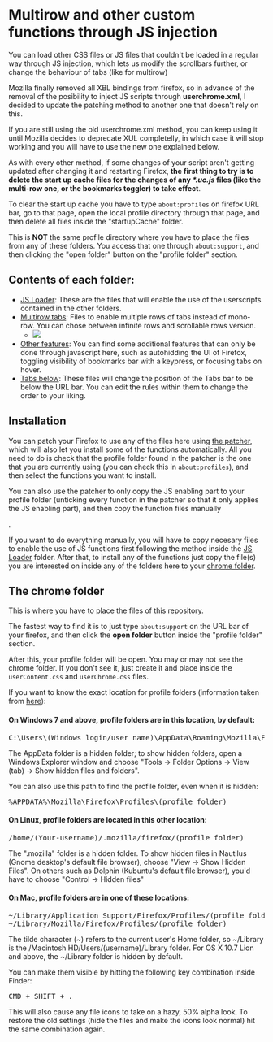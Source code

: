<h1>Multirow and other custom functions through JS injection</h1>
<p>You can load other CSS files or JS files that couldn't be loaded in a regular way through JS injection, which lets us modify the scrollbars further, or change the behaviour of tabs (like for multirow)</p>
<p>Mozilla finally removed all XBL bindings from firefox, so in advance of the removal of the posibility to inject JS scripts through <b>userchrome.xml</b>, I decided to update the patching method to another one that doesn't rely on this.</p>
<p>If you are still using the old userchrome.xml method, you can keep using it until Mozilla decides to deprecate XUL completelly, in which case it will stop working and you will have to use the new one explained below.</p>

<p>As with every other method, if some changes of your script aren't getting updated after changing it and restarting Firefox, <b>the first thing to try is to delete the start up cache files for the changes of any <i>*.uc.js</i> files (like the multi-row one, or the bookmarks toggler) to take effect</b>.</p>

<p>To clear the start up cache you have to type <code>about:profiles</code> on firefox URL bar, go to that page, open the local profile directory through that page, and then delete all files inside the "startupCache" folder.</p>

<p>This is <b>NOT</b> the same profile directory where you have to place the files from any of these folders. You access that one through <code>about:support</code>, and then clicking the "open folder" button on the "profile folder" section.</p>

<h2>Contents of each folder:</h2>
<ul>
	<li><a href="https://github.com/Izheil/Quantum-Nox-Firefox-Dark-Full-Theme/tree/master/Multirow%20and%20other%20functions/JS%20Loader">JS Loader</a>: These are the files that will enable the use of the userscripts contained in the other folders.</li>
	<li><a href="https://github.com/Izheil/Quantum-Nox-Firefox-Dark-Full-Theme/tree/master/Multirow%20and%20other%20functions/Multirow%20tabs">Multirow tabs</a>: Files to enable multiple rows of tabs instead of mono-row. You can chose between infinite rows and scrollable rows version. <ul><li><img src="https://i.imgur.com/qqQn4Ky.png"></li></ul></li>
	<li><a href="https://github.com/Izheil/Quantum-Nox-Firefox-Dark-Full-Theme/tree/master/Multirow%20and%20other%20functions/Other%20features">Other features</a>: You can find some additional features that can only be done through javascript here, such as autohidding the UI of Firefox, toggling visibility of bookmarks bar with a keypress, or focusing tabs on hover.</li>
	<li><a href="https://github.com/Izheil/Quantum-Nox-Firefox-Dark-Full-Theme/tree/master/Multirow%20and%20other%20functions/Tabs%20below">Tabs below</a>: These files will change the position of the Tabs bar to be below the URL bar. You can edit the rules within them to change the order to your liking.</li>
</ul>

<h2>Installation</h2>
<p>You can patch your Firefox to use any of the files here using <a href="https://github.com/Izheil/Quantum-Nox-Firefox-Dark-Full-Theme/releases">the patcher</a>, which will also let you install some of the functions automatically. All you need to do is check that the profile folder found in the patcher is the one that you are currently using (you can check this in <code>about:profiles</code>), and then select the functions you want to install.</p>

<p>You can also use the patcher to only copy the JS enabling part to your profile folder (unticking every function in the patcher so that it only applies the JS enabling part), and then copy the function files manually</p>.

<p>If you want to do everything manually, you will have to copy necesary files to enable the use of JS functions first following the method inside the <a href="https://github.com/Izheil/Quantum-Nox-Firefox-Dark-Full-Theme/tree/master/Multirow%20and%20other%20functions/JS%20Loader">JS Loader</a> folder. After that, to install any of the functions just copy the file(s) you are interested on inside any of the folders here to your <a href="https://github.com/Izheil/Quantum-Nox-Firefox-Dark-Full-Theme/tree/master/Multirow%20and%20other%20functions#the-chrome-folder">chrome folder</a>.</p>

<h2>The chrome folder</h2>
<p>This is where you have to place the files of this repository.</p>
<p>The fastest way to find it is to just type <code>about:support</code> on the URL bar of your firefox, and then click the <b>open folder</b> button inside the "profile folder" section.</p>
<p>After this, your profile folder will be open. You may or may not see the chrome folder. If you don't see it, just create it and place inside the <code>userContent.css</code> and <code>userChrome.css</code> files.</p>

<p>If you want to know the exact location for profile folders (information taken from <a href="http://kb.mozillazine.org/Profile_folder_-_Firefox">here</a>):</p>

<h4>On Windows 7 and above, profile folders are in this location, by default:</h4>

<pre>C:\Users\(Windows login/user name)\AppData\Roaming\Mozilla\Firefox\Profiles\(profile folder)</pre>
  
<p>The AppData folder is a hidden folder; to show hidden folders, open a Windows Explorer window and choose "Tools → Folder Options → View (tab) → Show hidden files and folders".</p>

<p>You can also use this path to find the profile folder, even when it is hidden:</p>

<pre>%APPDATA%\Mozilla\Firefox\Profiles\(profile folder)</pre>

<h4>On Linux, profile folders are located in this other location:</h4>

<pre>/home/(Your-username)/.mozilla/firefox/(profile folder)</pre>

<p>The ".mozilla" folder is a hidden folder. To show hidden files in Nautilus (Gnome desktop's default file browser), choose "View -> Show Hidden Files". On others such as Dolphin (Kubuntu's default file browser), you'd have to choose "Control -> Hidden files"</p>

<h4>On Mac, profile folders are in one of these locations:</h4>

<pre>~/Library/Application Support/Firefox/Profiles/(profile folder)
~/Library/Mozilla/Firefox/Profiles/(profile folder)</pre>

<p>The tilde character (~) refers to the current user's Home folder, so ~/Library is the /Macintosh HD/Users/(username)/Library folder. For OS X 10.7 Lion and above, the ~/Library folder is hidden by default.</p>

<p>You can make them visible by hitting the following key combination inside Finder:</p>
<pre>CMD + SHIFT + .</pre>
<p>This will also cause any file icons to take on a hazy, 50% alpha look. To restore the old settings (hide the files and make the icons look normal) hit the same combination again.<p>